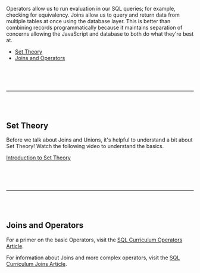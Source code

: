 Operators allow us to run evaluation in our SQL queries; for example, checking for equivalency. Joins allow us to query and return data from multiple tables at once using the database layer. This is better than combining records programmatically because it maintains separation of concerns allowing the JavaScript and database to both do what they're best at.

* [Set Theory](#set-theory)
* [Joins and Operators](#joins-and-operators)

<hr style="margin: 5rem 0;"/>

## Set Theory

Before we talk about Joins and Unions, it's helpful to understand a bit about Set Theory! Watch the following video to understand the basics.

[Introduction to Set Theory](https://www.youtube.com/watch?v=yCwnifwVjIg)

<hr style="margin: 5rem 0;"/>

## Joins and Operators

For a primer on the basic Operators, visit the [SQL Curriculum Operators Article](https://github.com/gSchool/sql-curriculum/blob/master/Operators.md).

For information about Joins and more complex operators, visit the [SQL Curriculum Joins Article](https://github.com/gSchool/sql-curriculum/blob/master/Joins.md).

